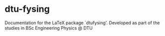 # dtu-fysing
Documentation for the LaTeX package `dtufysing'. Developed as part of the studies in BSc Engineering Physics @ DTU
